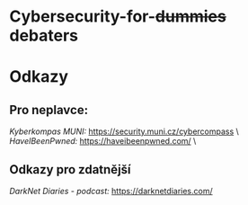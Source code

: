 # Cybersecurity-for-~~dummies~~ debaters


# Odkazy
## Pro neplavce:
*Kyberkompas MUNI:* https://security.muni.cz/cybercompass \\
*HaveIBeenPwned:* https://haveibeenpwned.com/ \\

## Odkazy pro zdatnější
*DarkNet Diaries - podcast:* https://darknetdiaries.com/

